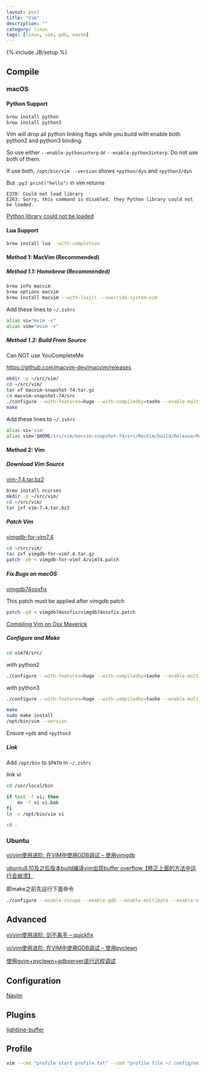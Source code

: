 ```yaml
---
layout: post
title: "Vim"
description: ""
category: linux
tags: [linux, vim, gdb, navim]
---
```

{% include JB/setup %}

## Compile

### macOS

#### Python Support

```sh
brew install python
brew install python3
```

Vim will drop all python linking flags while you build with enable both python2 and python3 binding.

So use either `--enable-pythoninterp` or `--enable-python3interp`. Do not use both of them.

If use both, `/opt/bin/vim --version` shows `+python/dyn` and `+python3/dyn`

But `:py3 print("hello")` in vim returns

```
E370: Could not load library
E263: Sorry, this command is disabled, they Python library could not be loaded.
```

[Python library could not be loaded](https://github.com/Homebrew/homebrew/issues/20327)

#### Lua Support

```sh
brew install lua --with-completion
```

#### Method 1: MacVim (Recommended)

##### Method 1.1: Homebrew (Recommended)

```sh
brew info macvim
brew options macvim
brew install macvim --with-luajit --override-system-vim
```

Add these lines to `~/.zshrc`

```sh
alias vi="mvim -v"
alias vim="mvim -v"
```

##### Method 1.2: Build From Source

Can NOT use YouCompleteMe

<https://github.com/macvim-dev/macvim/releases>

```sh
mkdir -p ~/src/vim/
cd ~/src/vim/
tar xf macvim-snapshot-74.tar.gz
cd macvim-snapshot-74/src
./configure --with-features=huge --with-compiledby=taohe --enable-multibyte --enable-xim --enable-cscope --enable-rubyinterp --enable-pythoninterp --enable-perlinterp --enable-luainterp --with-lua-prefix=/usr/local/Cellar/lua/5.2.3_1
make
```

Add these lines to `~/.zshrc`

```sh
alias vi='vim'
alias vim="$HOME/src/vim/macvim-snapshot-74/src/MacVim/build/Release/MacVim.app/Contents/MacOS/Vim"
```

#### Method 2: Vim

##### Download Vim Source

[vim-7.4.tar.bz2](ftp://ftp.vim.org/pub/vim/unix/vim-7.4.tar.bz2)

```sh
brew install ncurses
mkdir -p ~/src/vim/
cd ~/src/vim/
tar jxf vim-7.4.tar.bz2
```

##### Patch Vim

[vimgdb-for-vim7.4](https://github.com/larrupingpig/vimgdb-for-vim7.4)

```sh
cd ~/src/vim/
tar zxf vimgdb-for-vim7.4.tar.gz
patch -p0 < vimgdb-for-vim7.4/vim74.patch
```

##### Fix Bugs on macOS

[vimgdb74osxfix](https://github.com/taohex/vimgdb74osxfix)

This patch must be applied after vimgdb patch

```sh
patch -p0 < vimgdb74osxfix/vimgdb74osxfix.patch
```

[Compiling Vim on Osx Maverick](http://alexcp.com/unix/compiling_vim_on_osx_maverick.html)

##### Configure and Make

```sh
cd vim74/src/
```

with python2

```sh
./configure --with-features=huge --with-compiledby=taohe --enable-multibyte --enable-xim --enable-cscope --enable-rubyinterp --enable-pythoninterp --enable-perlinterp --enable-luainterp --enable-gdb --with-lua-prefix=/usr/local/Cellar/lua/5.2.3_1
```

with python3

```sh
./configure --with-features=huge --with-compiledby=taohe --enable-multibyte --enable-xim --enable-cscope --enable-rubyinterp --enable-python3interp --enable-perlinterp --enable-luainterp --enable-gdb --with-lua-prefix=/usr/local/Cellar/lua/5.2.3_1
```

```sh
make
sudo make install
/opt/bin/vim --version
```

Ensure `+gdb` and `+python3`

##### Link

Add `/opt/bin` to `$PATH` in `~/.zshrc`

link vi

```sh
cd /usr/local/bin

if test -f vi; then
	mv -f vi vi.bak
fi
ln -s /opt/bin/vim vi

cd -
```

### Ubuntu

[vi/vim使用进阶: 在VIM中使用GDB调试 – 使用vimgdb](http://easwy.com/blog/archives/advanced-vim-skills-vim-gdb-vimgdb/)

[ubuntu8.10及之后版本build编译vim出现buffer overflow【修正上面的方法中运行会崩溃】](http://www.lxlzone.com/2010/05/ubuntu9-10%E5%8F%8A%E4%B9%8B%E5%90%8E%E7%89%88%E6%9C%ACbuild%E7%BC%96%E8%AF%91vim%E5%87%BA%E7%8E%B0buffer-overflow/)

即make之前先运行下面命令

```sh
./configure --enable-cscope --enable-gdb --enable-multibyte --enable-xim --enable-pythoninterp CFLAGS="-O3 -D_FORTIFY_SOURCE=1"
```

## Advanced

[vi/vim使用进阶: 剑不离手 – quickfix](http://easwy.com/blog/archives/advanced-vim-skills-quickfix-mode/)

[vi/vim使用进阶: 在VIM中使用GDB调试 – 使用pyclewn](http://easwy.com/blog/archives/advanced-vim-skills-vim-gdb-pyclewn/)

[使用gvim+pyclewn+gdbserver进行远程调试](http://easwy.com/blog/archives/advanced-vim-skills-vim-gdbserver/)

## Configuration

[Navim](https://github.com/taohex/navim)

## Plugins

[lightline-buffer](https://github.com/taohex/lightline-buffer)

## Profile

```sh
vim --cmd "profile start profile.txt" --cmd "profile file ~/.config/nvim/vimrc" +q && vim profile.txt
```
